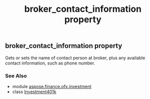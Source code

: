 ﻿---
title: broker_contact_information property
second_title: Aspose.Finance for Python via .NET API References
description: 
type: docs
weight: 30
url: /python-net/aspose.finance.ofx.investment/investment401k/broker_contact_information/
is_root: false
---

## broker_contact_information property


Gets or sets the name of contact person at broker, plus any available contact information, such as phone number.

### See Also
* module [aspose.finance.ofx.investment](../../)
* class [Investment401k](/finance/python-net/aspose.finance.ofx.investment/investment401k)
